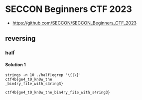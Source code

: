 # SECCON Beginners CTF 2023

- https://github.com/SECCON/SECCON_Beginners_CTF_2023

## reversing

### half

#### Solution 1

```
strings -n 10 ./half|egrep '\{|\}'
ctf4b{ge4_t0_kn0w_the
_bin4ry_fi1e_with_s4ring3}
```

```plaintext
ctf4b{ge4_t0_kn0w_the_bin4ry_fi1e_with_s4ring3}
```
